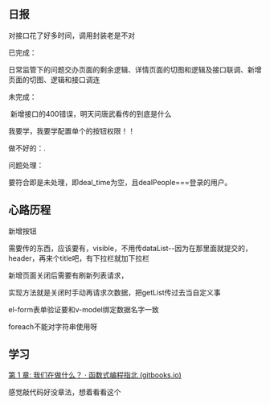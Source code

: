 ## 日报

对接口花了好多时间，调用封装老是不对

已完成：

​	日常监管下的问题交办页面的剩余逻辑、详情页面的切图和逻辑及接口联调、新增页面的切图、逻辑和接口调连

未完成：

​	新增接口的400错误，明天问唐武看传的到底是什么





我要学，我要学配置单个的按钮权限！！



做不好的：.

问题处理：

要符合即是未处理，即deal_time为空，且dealPeople===登录的用户。





## 心路历程

新增按钮

需要传的东西，应该要有，visible，不用传dataList--因为在那里面就提交的，header，再来个title吧，有下拉栏就加下拉栏

新增页面关闭后需要有刷新列表请求，

实现方法就是关闭时手动再请求次数据，把getList传过去当自定义事





el-form表单验证要和v-model绑定数据名字一致



foreach不能对字符串使用呀

## 学习

[第 1 章: 我们在做什么？ · 函数式编程指北 (gitbooks.io)](https://llh911001.gitbooks.io/mostly-adequate-guide-chinese/content/ch1.html)

感觉敲代码好没章法，想着看看这个
